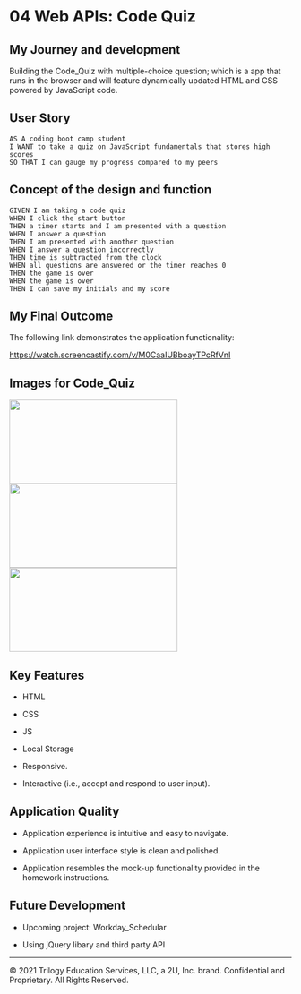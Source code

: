 # 04 Web APIs: Code Quiz

## My Journey and development

Building the Code_Quiz with multiple-choice question; which is a app that runs in the browser and will feature dynamically updated HTML and CSS powered by JavaScript code.

## User Story

```
AS A coding boot camp student
I WANT to take a quiz on JavaScript fundamentals that stores high scores
SO THAT I can gauge my progress compared to my peers
```

## Concept of the design and function

```
GIVEN I am taking a code quiz
WHEN I click the start button
THEN a timer starts and I am presented with a question
WHEN I answer a question
THEN I am presented with another question
WHEN I answer a question incorrectly
THEN time is subtracted from the clock
WHEN all questions are answered or the timer reaches 0
THEN the game is over
WHEN the game is over
THEN I can save my initials and my score
```

## My Final Outcome

The following link demonstrates the application functionality:

https://watch.screencastify.com/v/M0CaaIUBboayTPcRfVnI


## Images for Code_Quiz

<image src="https://user-images.githubusercontent.com/94832331/159478556-7f87b0d3-ece1-41a6-9f28-beefda390b78.png" width=300 height=150> <image src="https://user-images.githubusercontent.com/94832331/159479478-a3637ec2-d2c4-4ffb-b0cd-fb7f1db4c78d.png" width=300 height=150> <image src="https://user-images.githubusercontent.com/94832331/159480548-571fe79b-1e1a-4e68-a57a-3eb0fcd06af5.png" width=300 height=150>



## Key Features

* HTML
* CSS
* JS
* Local Storage
  
* Responsive.
* Interactive (i.e., accept and respond to user input).
  

## Application Quality

* Application experience is intuitive and easy to navigate.

* Application user interface style is clean and polished.

* Application resembles the mock-up functionality provided in the homework instructions.
  


## Future Development

- Upcoming project: Workday_Schedular

- Using jQuery libary and third party API
  
---

© 2021 Trilogy Education Services, LLC, a 2U, Inc. brand. Confidential and Proprietary. All Rights Reserved.
